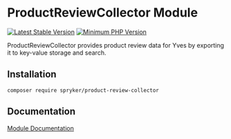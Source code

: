# ProductReviewCollector Module
[![Latest Stable Version](https://poser.pugx.org/spryker/product-review-collector/v/stable.svg)](https://packagist.org/packages/spryker/product-review-collector)
[![Minimum PHP Version](https://img.shields.io/badge/php-%3E%3D%207.3-8892BF.svg)](https://php.net/)

ProductReviewCollector provides product review data for Yves by exporting it to key-value storage and search.

## Installation

```
composer require spryker/product-review-collector
```

## Documentation

[Module Documentation](https://academy.spryker.com/developing_with_spryker/module_guide/products/product_reviews/product_review.html)
